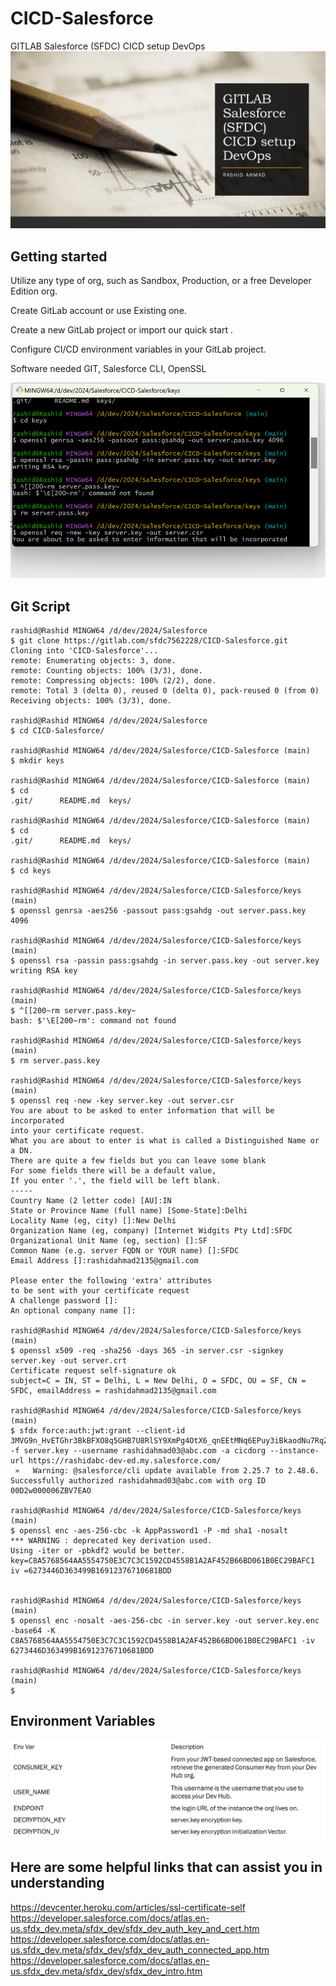 # CICD-Salesforce

GITLAB Salesforce (SFDC) CICD setup DevOps
![alt text](image-2.png)

## Getting started


Utilize any type of org, such as Sandbox, Production, or a free Developer Edition org.

Create GitLab account or use Existing one.

Create a new GitLab project or import our quick start . 

Configure CI/CD environment variables in your GitLab project. 

Software needed GIT, Salesforce CLI, OpenSSL



![alt text](image.png)


## Git Script

```
rashid@Rashid MINGW64 /d/dev/2024/Salesforce
$ git clone https://gitlab.com/sfdc7562228/CICD-Salesforce.git
Cloning into 'CICD-Salesforce'...
remote: Enumerating objects: 3, done.
remote: Counting objects: 100% (3/3), done.
remote: Compressing objects: 100% (2/2), done.
remote: Total 3 (delta 0), reused 0 (delta 0), pack-reused 0 (from 0)
Receiving objects: 100% (3/3), done.

rashid@Rashid MINGW64 /d/dev/2024/Salesforce
$ cd CICD-Salesforce/

rashid@Rashid MINGW64 /d/dev/2024/Salesforce/CICD-Salesforce (main)
$ mkdir keys

rashid@Rashid MINGW64 /d/dev/2024/Salesforce/CICD-Salesforce (main)
$ cd
.git/      README.md  keys/

rashid@Rashid MINGW64 /d/dev/2024/Salesforce/CICD-Salesforce (main)
$ cd
.git/      README.md  keys/

rashid@Rashid MINGW64 /d/dev/2024/Salesforce/CICD-Salesforce (main)
$ cd keys

rashid@Rashid MINGW64 /d/dev/2024/Salesforce/CICD-Salesforce/keys (main)
$ openssl genrsa -aes256 -passout pass:gsahdg -out server.pass.key 4096

rashid@Rashid MINGW64 /d/dev/2024/Salesforce/CICD-Salesforce/keys (main)
$ openssl rsa -passin pass:gsahdg -in server.pass.key -out server.key
writing RSA key

rashid@Rashid MINGW64 /d/dev/2024/Salesforce/CICD-Salesforce/keys (main)
$ ^[[200~rm server.pass.key~
bash: $'\E[200~rm': command not found

rashid@Rashid MINGW64 /d/dev/2024/Salesforce/CICD-Salesforce/keys (main)
$ rm server.pass.key

rashid@Rashid MINGW64 /d/dev/2024/Salesforce/CICD-Salesforce/keys (main)
$ openssl req -new -key server.key -out server.csr
You are about to be asked to enter information that will be incorporated
into your certificate request.
What you are about to enter is what is called a Distinguished Name or a DN.
There are quite a few fields but you can leave some blank
For some fields there will be a default value,
If you enter '.', the field will be left blank.
-----
Country Name (2 letter code) [AU]:IN
State or Province Name (full name) [Some-State]:Delhi
Locality Name (eg, city) []:New Delhi
Organization Name (eg, company) [Internet Widgits Pty Ltd]:SFDC
Organizational Unit Name (eg, section) []:SF
Common Name (e.g. server FQDN or YOUR name) []:SFDC
Email Address []:rashidahmad2135@gmail.com

Please enter the following 'extra' attributes
to be sent with your certificate request
A challenge password []:
An optional company name []:

rashid@Rashid MINGW64 /d/dev/2024/Salesforce/CICD-Salesforce/keys (main)
$ openssl x509 -req -sha256 -days 365 -in server.csr -signkey server.key -out server.crt
Certificate request self-signature ok
subject=C = IN, ST = Delhi, L = New Delhi, O = SFDC, OU = SF, CN = SFDC, emailAddress = rashidahmad2135@gmail.com

rashid@Rashid MINGW64 /d/dev/2024/Salesforce/CICD-Salesforce/keys (main)
$ sfdx force:auth:jwt:grant --client-id 3MVG9n_HvETGhr3BkBFXO8q5GHB7U8RlSY9XmPg4OtX6_qnEEtMNq6EPuy3iBkaodNu7RqZToHmq_bUe5964v -f server.key --username rashidahmad03@abc.com -a cicdorg --instance-url https://rashidabc-dev-ed.my.salesforce.com/
 »   Warning: @salesforce/cli update available from 2.25.7 to 2.48.6.
Successfully authorized rashidahmad03@abc.com with org ID 00D2w000006ZBV7EAO

rashid@Rashid MINGW64 /d/dev/2024/Salesforce/CICD-Salesforce/keys (main)
$ openssl enc -aes-256-cbc -k AppPassword1 -P -md sha1 -nosalt
*** WARNING : deprecated key derivation used.
Using -iter or -pbkdf2 would be better.
key=C8A5768564AA5554750E3C7C3C1592CD4558B1A2AF452B66BD061B0EC29BAFC1
iv =6273446D363499B16912376710681BDD


rashid@Rashid MINGW64 /d/dev/2024/Salesforce/CICD-Salesforce/keys (main)
$ openssl enc -nosalt -aes-256-cbc -in server.key -out server.key.enc -base64 -K C8A5768564AA5554750E3C7C3C1592CD4558B1A2AF452B66BD061B0EC29BAFC1 -iv 6273446D363499B16912376710681BDD

rashid@Rashid MINGW64 /d/dev/2024/Salesforce/CICD-Salesforce/keys (main)
$

```

## Environment Variables
![alt text](image-1.png)


## Here are some helpful links that can assist you in understanding

https://devcenter.heroku.com/articles/ssl-certificate-self
https://developer.salesforce.com/docs/atlas.en-us.sfdx_dev.meta/sfdx_dev/sfdx_dev_auth_key_and_cert.htm
https://developer.salesforce.com/docs/atlas.en-us.sfdx_dev.meta/sfdx_dev/sfdx_dev_auth_connected_app.htm
https://developer.salesforce.com/docs/atlas.en-us.sfdx_dev.meta/sfdx_dev/sfdx_dev_intro.htm



